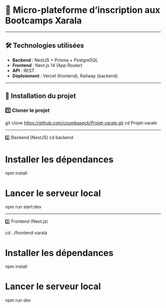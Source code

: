 # 🌟 Micro-plateforme d’inscription aux Bootcamps Xarala

---

## 🛠️ Technologies utilisées

- **Backend** : NestJS + Prisma + PostgreSQL  
- **Frontend** : Next.js 14 (App Router)  
- **API** : REST  
- **Déploiement** : Vercel (frontend), Railway (backend)

---

## 🚀 Installation du projet

### 1️⃣ Cloner le projet

git clone https://github.com/coumbaseck/Projet-xarale.git
cd Projet-xarale

-----
2️⃣ Backend (NestJS)
cd backend
# Installer les dépendances
npm install

# Lancer le serveur local
npm run start:dev

-----
3️⃣ Frontend (Next.js)

cd ../frontend-xarala

# Installer les dépendances
npm install

# Lancer le serveur local
npm run dev
